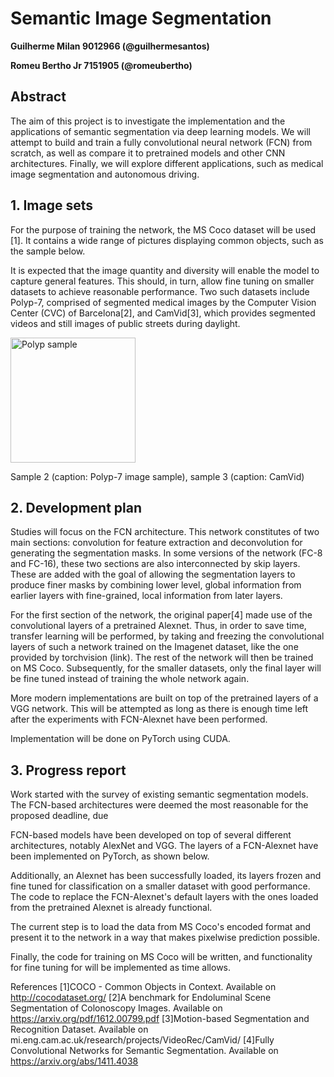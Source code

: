# Semantic Image Segmentation

**Guilherme Milan 9012966 (@guilhermesantos)**

**Romeu Bertho Jr 7151905 (@romeubertho)**

## Abstract

The aim of this project is to investigate the implementation and the applications of semantic segmentation via deep learning models. We will attempt to build and train a fully convolutional neural network (FCN) from scratch, as well as compare it to pretrained models and other CNN architectures. Finally, we will explore different applications, such as medical image segmentation and autonomous driving.

## 1. Image sets

For the purpose of training the network, the MS Coco dataset will be used [1]. It contains a wide range of
pictures displaying common objects, such as the sample below.


It is expected that the image quantity and diversity will enable the model to capture general features. This should, in turn, allow fine tuning on smaller datasets to achieve reasonable performance. Two such datasets include Polyp-7, comprised of 
segmented medical images by the Computer Vision Center (CVC) of Barcelona[2], and CamVid[3], which provides segmented videos and still images of public streets during daylight.


<img src="https://i.ibb.co/NNk3Vyf/polyp.png" alt="Polyp sample" width="200" height="200">

Sample 2 (caption: Polyp-7 image sample), sample 3 (caption: CamVid)

## 2. Development plan

Studies will focus on the FCN architecture. This network constitutes of two main sections: convolution for feature extraction and deconvolution for generating the segmentation masks. In some versions of the network (FC-8 and FC-16), these two sections are also interconnected by skip layers. These are added with the goal of allowing the segmentation layers to produce finer masks by combining lower level, global information from earlier layers with fine-grained, local information from later layers.

For the first section of the network, the original paper[4] made use of the convolutional layers of a pretrained Alexnet. Thus, in order to save time, transfer learning will be performed, by taking and freezing the convolutional layers of such a network trained on the Imagenet dataset, like the one provided by torchvision (link). The rest of the network will then be trained on MS Coco. Subsequently, for the smaller datasets, only the final layer will be fine tuned instead of training the whole network again.

More modern implementations are built on top of the pretrained layers of a VGG network. This will be attempted as long as there is enough time left after the experiments with FCN-Alexnet have been performed.

Implementation will be done on PyTorch using CUDA.

## 3. Progress report

Work started with the survey of existing semantic segmentation models. The FCN-based architectures were deemed the most reasonable for the proposed deadline, due 

FCN-based models have been developed on top of several different architectures, notably AlexNet and VGG. The layers of a FCN-Alexnet have been implemented on PyTorch, as shown below.

Additionally, an Alexnet has been successfully loaded, its layers frozen and fine tuned for classification on a smaller dataset with good performance. The code to replace the FCN-Alexnet's default layers with the ones loaded from the pretrained Alexnet is already functional. 

The current step is to load the data from MS Coco's encoded format and present it to the network in a way that makes pixelwise prediction possible. 

Finally, the code for training on MS Coco will be written, and functionality for fine tuning for will be implemented as time allows.

References
[1]COCO - Common Objects in Context. Available on http://cocodataset.org/
[2]A benchmark for Endoluminal Scene Segmentation of Colonoscopy Images. Available on https://arxiv.org/pdf/1612.00799.pdf
[3]Motion-based Segmentation and Recognition Dataset. Available on mi.eng.cam.ac.uk/research/projects/VideoRec/CamVid/
[4]Fully Convolutional Networks for Semantic Segmentation. Available on https://arxiv.org/abs/1411.4038